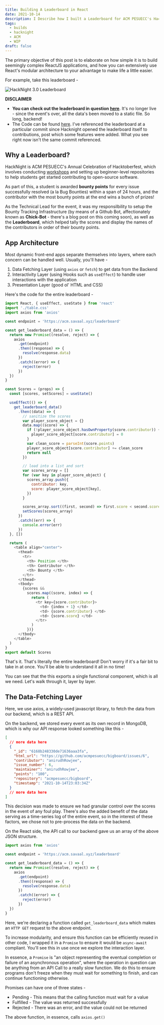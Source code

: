 ```yaml
---
title: Building A Leaderboard in React
date: 2021-10-14
description: I Describe how I built a Leaderboard for ACM PESUECC's Hacknight 3.0
tags:
  - builds
  - hacknight
  - ACM
  - WIP
draft: false
---
```


The primary objective of this post is to elaborate on how simple it is to build seemingly complex ReactJS applications, and how you can extensively use React's modular architecture to your advantage to make life a little easier.

For example, take this leaderboard -

![HackNight 3.0 Leaderboard](/static/images/leaderboard/leaderboard_main.png)

**DISCLAIMER**

- **You can check out the leaderboard in question [here](https://hacknight3-leaderboard.netlify.app/)**. It's no longer live - since the event's over, all the data's been moved to a static file. So long, backend!
- The Code can be found [here](https://github.com/acmpesuecc/HackNight-LeaderBoard/tree/1e13cdb71a45ebebfa221284682e0bd886c18996). I've referenced the leaderboard at a particular commit since Hacknight opened the leaderboard itself to contributions, post which some features were added. What you see right now isn't the same commit referenced.

## Why a Leaderboard?

HackNight is ACM PESUECC's Annual Celebration of Hacktoberfest, which involves conducting [workshops](https://www.youtube.com/watch?v=raQrUlURXEc) and setting up beginner-level repositories to help students get started contributing to open-source software.

As part of this, a student is awarded **bounty points** for every issue successfully resolved (a la Bug Bounties) within a span of 24 hours, and the contributor with the most bounty points at the end wins a bunch of prizes!

As the Technical Lead for the event, it was my responsilbility to setup the Bounty Tracking Infrastructure (by means of a Github Bot, affectionately known as **Chick-Bot** - there's a blog post on this coming soon), as well as the **Leaderboard**, which helped tally the scores and display the names of the contributors in order of their bounty points.

## App Architecture

Most dynamic front-end apps separate themselves into layers, where each concern can be handled well. Usually, you'll have -

1. Data Fetching Layer (using `axios` or `fetch`) to get data from the Backend
2. Interactivity Layer (using Hooks such as `useEffect`) to handle user interactions with the application
3. Presentation Layer (good ol' HTML and CSS)

Here's the code for the entire leaderboard -

```javascript
import React, { useEffect, useState } from 'react'
import './table.css'
import axios from 'axios'

const endpoint = 'https://acm.savaal.xyz/leaderboard'

const get_leaderboard_data = () => {
  return new Promise((resolve, reject) => {
    axios
      .get(endpoint)
      .then((response) => {
        resolve(response.data)
      })
      .catch((error) => {
        reject(error)
      })
  })
}

const Scores = (props) => {
  const [scores, setScores] = useState()

  useEffect(() => {
    get_leaderboard_data()
      .then((data) => {
        // sanitize the scores
        var player_score_object = {}
        data.map((score) => {
          if (!player_score_object.hasOwnProperty(score.contributor)) {
            player_score_object[score.contributor] = 0
          }
          var clean_score = parseInt(score.points)
          player_score_object[score.contributor] += clean_score
          return null
        })

        // load into a list and sort
        var scores_array = []
        for (var key in player_score_object) {
          scores_array.push({
            contributor: key,
            score: player_score_object[key],
          })
        }

        scores_array.sort((first, second) => first.score < second.score)
        setScores(scores_array)
      })
      .catch((err) => {
        console.error(err)
      })
  }, [])

  return (
    <table align="center">
      <thead>
        <tr>
          <th> Position </th>
          <th> Contributor </th>
          <th> Bounty </th>
        </tr>
      </thead>
      <tbody>
        {scores &&
          scores.map((score, index) => {
            return (
              <tr key={score.contributor}>
                <td> {index + 1} </td>
                <td> {score.contributor} </td>
                <td> {score.score} </td>
              </tr>
            )
          })}
      </tbody>
    </table>
  )
}
export default Scores
```

That's it. That's literally the entire leaderboard! Don't worry if it's a fair bit to take in at once. You'll be able to understand it all in no time!

You can see that the this exports a single functional component, which is all we need. Let's walk through it, layer by layer.

## The Data-Fetching Layer

Here, we use axios, a widely-used javascript library, to fetch the data from our backend, which is a REST API.

On the backend, we stored every event as its own record in MongoDB, which is why our API response looked something like this -

```json
[
  // more data here
  {
    "_id": "6168b248330de71636aaa3fa",
    "html_url": "https://github.com/acmpesuecc/bigboard/issues/6",
    "contributor": "anirudhRowjee",
    "issue_number": 6,
    "maintainer": "anirudhRowjee",
    "points": "100",
    "repository": "acmpesuecc/bigboard",
    "timestamp": "2021-10-14T23:03:34Z"
  }
  // more data here
]
```

This decision was made to ensure we had granular control over the scores in the event of any foul play. There's also the added benefit of the data serving as a time-series log of the entire event, so in the interest of these factors, we chose not to pre-process the data on the backend.

On the React side, the API call to our backend gave us an array of the above JSON structure.

```javascript
import axios from 'axios'

const endpoint = 'https://acm.savaal.xyz/leaderboard'

const get_leaderboard_data = () => {
  return new Promise((resolve, reject) => {
    axios
      .get(endpoint)
      .then((response) => {
        resolve(response.data)
      })
      .catch((error) => {
        reject(error)
      })
  })
}
```

Here, we're declaring a function called `get_leaderboard_data` which makes an `HTTP GET` request to the above endpoint.

To increase modularity, and ensure this function can be efficiently reused in other code, I wrapped it in a `Promise` to ensure it would be `async-await` compliant. You'll see this in use once we explore the interaction layer.

In essence, a `Promise` is "an object representing the eventual completion or failure of an asynchronous operation", where the operation in question can be anything from an API Call to a really slow function. We do this to ensure programs don't freeze when they must wait for something to finish, and can continue functioning otherwise.

Promises can have one of three states -

- Pending - This means that the calling function must wait for a value
- Fulfilled - The value was returned successfully
- Rejected - There was an error, and the value could not be returned

The above function, in essence, calls `axios.get()`
